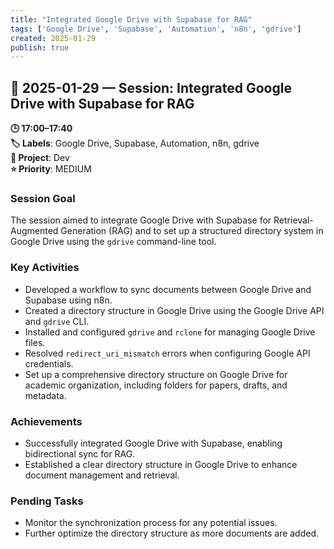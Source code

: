 ```yaml
---
title: "Integrated Google Drive with Supabase for RAG"
tags: ['Google Drive', 'Supabase', 'Automation', 'n8n', 'gdrive']
created: 2025-01-29
publish: true
---
```


## 📅 2025-01-29 — Session: Integrated Google Drive with Supabase for RAG

**🕒 17:00–17:40**  
**🏷️ Labels**: Google Drive, Supabase, Automation, n8n, gdrive  
**📂 Project**: Dev  
**⭐ Priority**: MEDIUM  


### Session Goal
The session aimed to integrate Google Drive with Supabase for Retrieval-Augmented Generation (RAG) and to set up a structured directory system in Google Drive using the `gdrive` command-line tool.

### Key Activities
- Developed a workflow to sync documents between Google Drive and Supabase using n8n.
- Created a directory structure in Google Drive using the Google Drive API and `gdrive` CLI.
- Installed and configured `gdrive` and `rclone` for managing Google Drive files.
- Resolved `redirect_uri_mismatch` errors when configuring Google API credentials.
- Set up a comprehensive directory structure on Google Drive for academic organization, including folders for papers, drafts, and metadata.

### Achievements
- Successfully integrated Google Drive with Supabase, enabling bidirectional sync for RAG.
- Established a clear directory structure in Google Drive to enhance document management and retrieval.

### Pending Tasks
- Monitor the synchronization process for any potential issues.
- Further optimize the directory structure as more documents are added.
